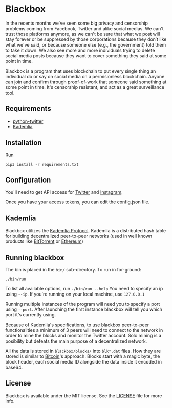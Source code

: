 # Blackbox

In the recents months we've seen some big privacy and censorship problems coming from Facebook, Twitter and alike social medias.
We can't trust those platforms anymore, as we can't be sure that what we post will stay forever or be suppressed
by those corporations because they don’t like what we've said, or because someone else (e.g., the government) told them to take it down.
We also see more and more individuals trying to delete social media posts because they want to cover something they said at some point
in time.

Blackbox is a program that uses blockchain to put every single thing an individual do or say on social media on a permisionless blockchain. 
Anyone can join and confirm through proof-of-work that someone said something at some point in time. It's censorship resistant, and act as a great
surveillance tool.

## Requirements

- [python-twitter](https://github.com/bear/python-twitter)
- [Kademlia](https://github.com/bmuller/kademlia)

## Installation

Run
```
pip3 install -r requirements.txt
```

## Configuration

You'll need to get API access for [Twitter](https://developer.twitter.com/en/docs/basics/authentication/guides/access-tokens.html)
and [Instagram](https://www.instagram.com/developer/clients/manage/).

Once you have your access tokens, you can edit the config.json file.

## Kademlia
Blackbox utilizes the [Kademlia Protocol](https://pdos.csail.mit.edu/~petar/papers/maymounkov-kademlia-lncs.pdf). Kademlia is a distributed
hash table for building decentralized peer-to-peer networks (used in well known products like [BitTorrent](https://en.wikipedia.org/wiki/BitTorrent) or [Ethereum](https://www.ethereum.org/))

## Running blackbox

The bin is placed in the `bin/` sub-directory. To run in for-ground:
```
./bin/run
```
To list all available options, run `./bin/run --help` 
You need to specify an ip using `--ip`. If you're running on your local machine, use `127.0.0.1`

Running multiple instances of the program will need you to specify a port using `--port`. After launching the first instance
blackbox will tell you which port it's currently using.

Because of Kademlia's specifications, to use blackbox peer-to-peer functionalities a minimum of 3 peers will need to connect to the network in order
to mine the blocks and monitor the Twitter account. Solo mining is a posibility but defeats the main purpose of a decentralized network. 

All the data is stored in `blackbox/blocks/` into `blk*.dat` files. How they are stored is similar to [Bitcoin](http://learnmeabitcoin.com/glossary/blkdat)'s approach.
Blocks start with a magic byte, the block header, each social media ID alongside the data inside it encoded in base64.

## License

Blackbox is available under the MIT license. See the [LICENSE](LICENSE) file for more info.